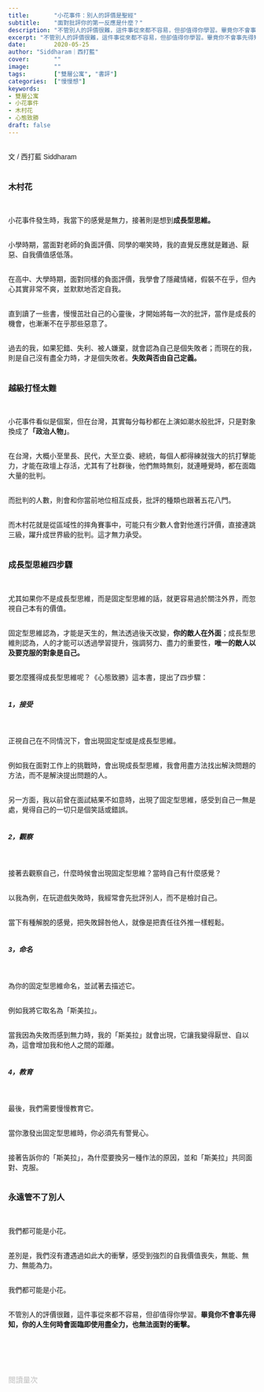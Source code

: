 ```yaml
---
title:       "小花事件：別人的評價是聖經"
subtitle:    "面對批評你的第一反應是什麼？"
description: "不管別人的評價很難，這件事從來都不容易，但卻值得你學習。畢竟你不會事先得知，你的人生何時會面臨即使用盡全力，也無法面對的衝擊..."
excerpt: "不管別人的評價很難，這件事從來都不容易，但卻值得你學習。畢竟你不會事先得知，你的人生何時會面臨即使用盡全力，也無法面對的衝擊..."
date:        2020-05-25
author: "Siddharam｜西打藍"
cover:       ""
image:       ""
tags:        ["雙層公寓", "書評"]
categories:  ["慢慢想"]
keywords:
- 雙層公寓
- 小花事件
- 木村花
- 心態致勝
draft: false
---
```


<article style="font-family: 'Noto Sans TC', '微軟正黑體', sans-serif; font-weight: 300;">

<br>文 / 西打藍 Siddharam<br><br>

<h3 class="article-h1-color">木村花</h3><br>

小花事件發生時，我當下的感覺是無力，接著則是想到<b>成長型思維。</b><br><br>

小學時期，當面對老師的負面評價、同學的嘲笑時，我的直覺反應就是難過、厭惡、自我價值感低落。<br><br>

在高中、大學時期，面對同樣的負面評價，我學會了隱藏情緒，假裝不在乎，但內心其實非常不爽，並默默地否定自我。<br><br>

直到讀了一些書，慢慢茁壯自己的心靈後，才開始將每一次的批評，當作是成長的機會，也漸漸不在乎那些惡意了。<br><br>

過去的我，如果犯錯、失利、被人嫌棄，就會認為自己是個失敗者；而現在的我，則是自己沒有盡全力時，才是個失敗者。<b>失敗與否由自己定義。</b><br><br>

<h3 class="article-h1-color">越級打怪太難</h3><br>

小花事件看似是個案，但在台灣，其實每分每秒都在上演如潮水般批評，只是對象換成了<b>「政治人物」</b>。<br><br>

在台灣，大概小至里長、民代，大至立委、總統，每個人都得練就強大的抗打擊能力，才能在政壇上存活，尤其有了社群後，他們無時無刻，就連睡覺時，都在面臨大量的批判。<br><br>

而批判的人數，則會和你當前地位相互成長，批評的種類也跟著五花八門。<br><br>

而木村花就是從區域性的摔角賽事中，可能只有少數人會對他進行評價，直接連跳三級，躍升成世界級的批判。這才無力承受。<br><br>

<h3 class="article-h1-color">成長型思維四步驟</h3><br>

尤其如果你不是成長型思維，而是固定型思維的話，就更容易過於關注外界，而忽視自己本有的價值。<br><br>

固定型思維認為，才能是天生的，無法透過後天改變，<b>你的敵人在外面</b>；成長型思維則認為，人的才能可以透過學習提升，強調努力、盡力的重要性，<b>唯一的敵人以及要克服的對象是自己。</b><br><br>

要怎麼獲得成長型思維呢？《心態致勝》這本書，提出了四步驟：<br><br>

<h5 class="article-h1-color">1，接受</h5><br>

正視自己在不同情況下，會出現固定型或是成長型思維。<br><br>

例如我在面對工作上的挑戰時，會出現成長型思維，我會用盡方法找出解決問題的方法，而不是解決提出問題的人。<br><br>

另一方面，我以前曾在面試結果不如意時，出現了固定型思維，感受到自己一無是處，覺得自己的一切只是個笑話或錯誤。<br><br>


<h5 class="article-h1-color">2，觀察</h5><br>

接著去觀察自己，什麼時候會出現固定型思維？當時自己有什麼感覺？<br><br>

以我為例，在玩遊戲失敗時，我經常會先批評別人，而不是檢討自己。<br><br>

當下有種解脫的感覺，把失敗歸咎他人，就像是把責任往外推一樣輕鬆。<br><br>


<h5 class="article-h1-color">3，命名</h5><br>

為你的固定型思維命名，並試著去描述它。<br><br>

例如我將它取名為「斯美拉」。<br><br>

當我因為失敗而感到無力時，我的「斯美拉」就會出現，它讓我變得厭世、自以為，這會增加我和他人之間的距離。<br><br>


<h5 class="article-h1-color">4，教育</h5><br>

最後，我們需要慢慢教育它。<br><br>

當你激發出固定型思維時，你必須先有警覺心。<br><br>

接著告訴你的「斯美拉」，為什麼要換另一種作法的原因，並和「斯美拉」共同面對、克服。<br><br>


<h3 class="article-h1-color">永遠管不了別人</h3><br>

我們都可能是小花。<br><br>

差別是，我們沒有遭遇過如此大的衝擊，感受到強烈的自我價值喪失，無能、無力、無能為力。<br><br>

我們都可能是小花。<br><br>

不管別人的評價很難，這件事從來都不容易，但卻值得你學習。<b>畢竟你不會事先得知，你的人生何時會面臨即使用盡全力，也無法面對的衝擊。</b><br><br>



<br><br><br>

</article>

<div style="color: #bfbfbf; font-size: 15px;" id="busuanzi_container_page_pv">
  閱讀量<span id="busuanzi_value_page_pv"></span>次
</div>

<script src="../../js/post.js"></script>




